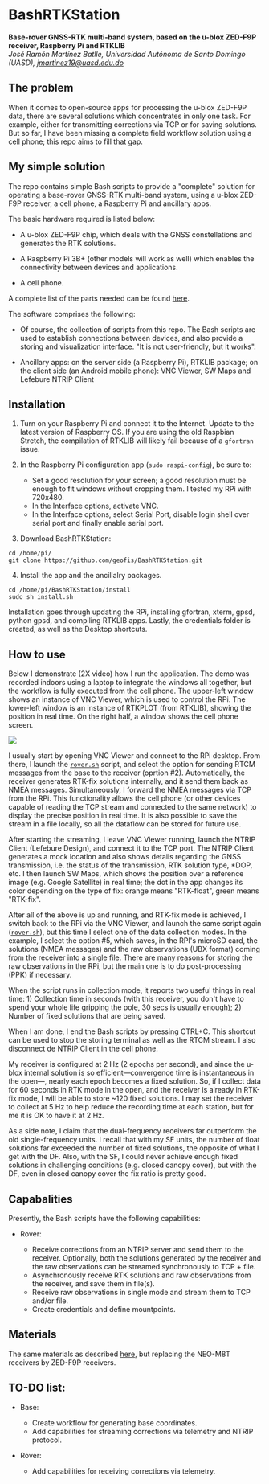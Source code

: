 # BashRTKStation

**Base-rover GNSS-RTK multi-band system, based on the u-blox ZED-F9P receiver, Raspberry Pi and RTKLIB** <br>
*José Ramón Martínez Batlle, Universidad Autónoma de Santo Domingo (UASD), jmartinez19@uasd.edu.do*


## The problem

When it comes to open-source apps for processing the u-blox ZED-F9P data, there are several solutions which concentrates in only one task. For example, either for transmitting corrections via TCP or for saving solutions. But so far, I have been missing a complete field workflow solution using a cell phone; this repo aims to fill that gap.

## My simple solution

The repo contains simple Bash scripts to provide a "complete" solution for operating a base-rover GNSS-RTK multi-band system, using a u-blox ZED-F9P receiver, a cell phone, a Raspberry Pi and ancillary apps.

The basic hardware required is listed below:

- A u-blox ZED-F9P chip, which deals with the GNSS constellations and generates the RTK solutions.

- A Raspberry Pi 3B+ (other models will work as well) which enables the connectivity between devices and applications.

- A cell phone.

A complete list of the parts needed can be found [here](https://github.com/geofis/TouchRTKStation).

The software comprises the following:

- Of course, the collection of scripts from this repo. The Bash scripts are used to establish connections between devices, and also provide a storing and visualization interface. "It is not user-friendly, but it works".

- Ancillary apps: on the server side (a Raspberry Pi), RTKLIB package; on the client side (an Android mobile phone): VNC Viewer, SW Maps and Lefebure NTRIP Client

## Installation

1. Turn on your Raspberry Pi and connect it to the Internet. Update to the latest version of Raspberry OS. If you are using the old Raspbian Stretch, the compilation of RTKLIB will likely fail because of a `gfortran` issue.

2. In the Raspberry Pi configuration app (`sudo raspi-config`), be sure to:

    - Set a good resolution for your screen; a good resolution must be enough to fit windows without cropping them. I tested my RPi with 720x480.
    - In the Interface options, activate VNC.
    - In the Interface options, select Serial Port, disable login shell over serial port and finally enable serial port.

3. Download BashRTKStation:

```
cd /home/pi/
git clone https://github.com/geofis/BashRTKStation.git
```
4. Install the app and the ancillalry packages.

```
cd /home/pi/BashRTKStation/install
sudo sh install.sh
```

Installation goes through updating the RPi, installing gfortran, xterm, gpsd, python gpsd, and compiling RTKLIB apps. Lastly, the credentials folder is created, as well as the Desktop shortcuts.

## How to use

Below I demonstrate (2X video) how I run the application. The demo was recorded indoors using a laptop to integrate the windows all together, but the workflow is fully executed from the cell phone. The upper-left window shows an instance of VNC Viewer, which is used to control the RPi. The lower-left window is an instance of RTKPLOT (from RTKLIB), showing the position in real time. On the right half, a window shows the cell phone screen.

![](img/showcase.gif)

I usually start by opening VNC Viewer and connect to the RPi desktop. From there, I launch the [`rover.sh`](rover.sh) script, and select the option for sending RTCM messages from the base to the receiver (oprtion #2). Automatically, the receiver generates RTK-fix solutions internally, and it send them back as NMEA messages. Simultaneously, I forward the NMEA messages via TCP from the RPi. This functionality allows the cell phone (or other devices capable of reading the TCP stream and connected to the same network) to display the precise position in real time. It is also possible to save the stream in a file locally, so all the dataflow can be stored for future use.

After starting the streaming, I leave VNC Viewer running, launch the NTRIP Client (Lefebure Design), and connect it to the TCP port. The NTRIP Client generates a mock location and also shows details regarding the GNSS transmission, i.e. the status of the transmission, RTK solution type, *DOP, etc. I then launch SW Maps, which shows the position over a reference image (e.g. Google Satellite) in real time; the dot in the app changes its color depending on the type of fix: orange means "RTK-float", green means "RTK-fix".

After all of the above is up and running, and RTK-fix mode is achieved, I switch back to the RPi via the VNC Viewer, and launch the same script again ([`rover.sh`](rover.sh)), but this time I select one of the data collection modes. In the example, I select the option #5, which saves, in the RPI's microSD card, the solutions (NMEA messages) and the raw observations (UBX format) coming from the receiver into a single file. There are many reasons for storing the raw observations in the RPi, but the main one is to do post-processing (PPK) if necessary.

When the script runs in collection mode, it reports two useful things in real time: 1) Collection time in seconds (with this receiver, you don't have to spend your whole life gripping the pole, 30 secs is usually enough); 2) Number of fixed solutions that are being saved.

When I am done, I end the Bash scripts by pressing CTRL+C. This shortcut can be used to stop the storing terminal as well as the RTCM stream. I also disconnect de NTRIP Client in the cell phone.

My receiver is configured at 2 Hz (2 epochs per second), and since the u-blox internal solution is so efficient&mdash;convergence time is instantaneous in the open&mdash;, nearly each epoch becomes a fixed solution. So, if I collect data for 60 seconds in RTK mode in the open, and the receiver is already in RTK-fix mode, I will be able to store ~120 fixed solutions. I may set the receiver to collect at 5 Hz to help reduce the recording time at each station, but for me it is OK to have it at 2 Hz.

As a side note, I claim that the dual-frequency receivers far outperform the old single-frequency units. I recall that with my SF units, the number of float solutions far exceeded the number of fixed solutions, the opposite of what I get with the DF. Also, with the SF, I could never achieve enough fixed solutions in challenging conditions (e.g. closed canopy cover), but with the DF, even in closed canopy cover the fix ratio is pretty good.

## Capabalities

Presently, the Bash scripts have the following capabilities:

- Rover:

  - Receive corrections from an NTRIP server and send them to the receiver. Optionally, both the solutions generated by the receiver and the raw observations can be streamed synchronously to TCP + file.
  - Asynchronously receive RTK solutions and raw observations from the receiver, and save them in file(s).
  - Receive raw observations in single mode and stream them to TCP and/or file.
  - Create credentials and define mountpoints.

## Materials

The same materials as described [here](https://github.com/geofis/TouchRTKStation), but replacing the NEO-M8T receivers by ZED-F9P receivers.

## TO-DO list:

- Base:
  - Create workflow for generating base coordinates.
  - Add capabilities for streaming corrections via telemetry and NTRIP protocol.

- Rover:
  - Add capabilities for receiving corrections via telemetry.
